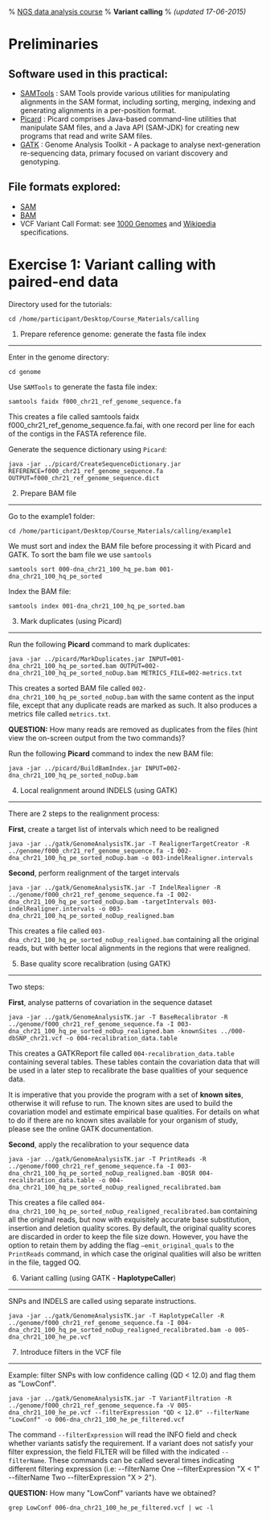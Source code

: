 % [NGS data analysis course](http://ngscourse.github.io/)
% __Variant calling__
% _(updated 17-06-2015)_

<!-- COMMON LINKS HERE -->

[SAMTools]: http://samtools.sourceforge.net/ "samtools"
[Picard]: http://picard.sourceforge.net/ "Picard"
[GATK]: http://www.broadinstitute.org/gatk/ "GATK"

Preliminaries
================================================================================

Software used in this practical:
--------------------------------

- [SAMTools] : SAM Tools provide various utilities for manipulating alignments in the SAM format, including sorting, merging, indexing and generating alignments in a per-position format.
- [Picard] : Picard comprises Java-based command-line utilities that manipulate SAM files, and a Java API (SAM-JDK) for creating new programs that read and write SAM files.
- [GATK] : Genome Analysis Toolkit - A package to analyse next-generation re-sequencing data, primary focused on variant discovery and genotyping.


File formats explored:
----------------------

- [SAM](http://samtools.sourceforge.net/SAMv1.pdf)
- [BAM](http://www.broadinstitute.org/igv/bam)
- VCF Variant Call Format: see [1000 Genomes](http://www.1000genomes.org/wiki/analysis/variant-call-format/vcf-variant-call-format-version-42) and [Wikipedia](http://en.wikipedia.org/wiki/Variant_Call_Format) specifications.


Exercise 1: Variant calling with paired-end data
================================================================================

Directory used for the tutorials:

    cd /home/participant/Desktop/Course_Materials/calling


1. Prepare reference genome: generate the fasta file index
--------------------------------------------------------------------------------
Enter in the genome directory:

    cd genome

Use ``SAMTools`` to generate the fasta file index:

    samtools faidx f000_chr21_ref_genome_sequence.fa

This creates a file called samtools faidx f000_chr21_ref_genome_sequence.fa.fai, with one record per line for each of the contigs in the FASTA reference file.


Generate the sequence dictionary using ``Picard``:

    java -jar ../picard/CreateSequenceDictionary.jar REFERENCE=f000_chr21_ref_genome_sequence.fa OUTPUT=f000_chr21_ref_genome_sequence.dict


2. Prepare BAM file
--------------------------------------------------------------------------------

Go to the example1 folder:

    cd /home/participant/Desktop/Course_Materials/calling/example1

<!-- The **read group** information is key for downstream GATK functionality. The GATK will not work without a read group tag. Make sure to enter as much metadata as you know about your data in the read group fields provided. For more information about all the possible fields in the @RG tag, take a look at the SAM specification.

    AddOrReplaceReadGroups.jar I=f000-dna_100_high_pe.bam O=f010-dna_100_high_pe_fixRG.bam RGID=group1 RGLB=lib1 RGPL=illumina RGSM=sample1 RGPU=unit1

-->

We must sort and index the BAM file before processing it with Picard and GATK. To sort the bam file we use ``samtools``

    samtools sort 000-dna_chr21_100_hq_pe.bam 001-dna_chr21_100_hq_pe_sorted

Index the BAM file:

    samtools index 001-dna_chr21_100_hq_pe_sorted.bam


3. Mark duplicates (using Picard)
--------------------------------------------------------------------------------

Run the following **Picard** command to mark duplicates:

    java -jar ../picard/MarkDuplicates.jar INPUT=001-dna_chr21_100_hq_pe_sorted.bam OUTPUT=002-dna_chr21_100_hq_pe_sorted_noDup.bam METRICS_FILE=002-metrics.txt

This creates a sorted BAM file called ``002-dna_chr21_100_hq_pe_sorted_noDup.bam`` with the same content as the input file, except that any duplicate reads are marked as such. It also produces a metrics file called ``metrics.txt``.

**QUESTION:** How many reads are removed as duplicates from the files (hint view the on-screen output from the two commands)?

Run the following **Picard** command to index the new BAM file:

    java -jar ../picard/BuildBamIndex.jar INPUT=002-dna_chr21_100_hq_pe_sorted_noDup.bam


4. Local realignment around INDELS (using GATK)
--------------------------------------------------------------------------------

There are 2 steps to the realignment process:

**First**, create a target list of intervals which need to be realigned
  
    java -jar ../gatk/GenomeAnalysisTK.jar -T RealignerTargetCreator -R ../genome/f000_chr21_ref_genome_sequence.fa -I 002-dna_chr21_100_hq_pe_sorted_noDup.bam -o 003-indelRealigner.intervals

**Second**, perform realignment of the target intervals

    java -jar ../gatk/GenomeAnalysisTK.jar -T IndelRealigner -R ../genome/f000_chr21_ref_genome_sequence.fa -I 002-dna_chr21_100_hq_pe_sorted_noDup.bam -targetIntervals 003-indelRealigner.intervals -o 003-dna_chr21_100_hq_pe_sorted_noDup_realigned.bam

This creates a file called ``003-dna_chr21_100_hq_pe_sorted_noDup_realigned.bam`` containing all the original reads, but with better local alignments in the regions that were realigned.


5. Base quality score recalibration (using GATK)
--------------------------------------------------------------------------------

Two steps:

**First**, analyse patterns of covariation in the sequence dataset

    java -jar ../gatk/GenomeAnalysisTK.jar -T BaseRecalibrator -R ../genome/f000_chr21_ref_genome_sequence.fa -I 003-dna_chr21_100_hq_pe_sorted_noDup_realigned.bam -knownSites ../000-dbSNP_chr21.vcf -o 004-recalibration_data.table

This creates a GATKReport file called ``004-recalibration_data.table`` containing several tables. These tables contain the covariation data that will be used in a later step to recalibrate the base qualities of your sequence data.

It is imperative that you provide the program with a set of **known sites**, otherwise it will refuse to run. The known sites are used to build the covariation model and estimate empirical base qualities. For details on what to do if there are no known sites available for your organism of study, please see the online GATK documentation.

**Second**, apply the recalibration to your sequence data

    java -jar ../gatk/GenomeAnalysisTK.jar -T PrintReads -R ../genome/f000_chr21_ref_genome_sequence.fa -I 003-dna_chr21_100_hq_pe_sorted_noDup_realigned.bam -BQSR 004-recalibration_data.table -o 004-dna_chr21_100_hq_pe_sorted_noDup_realigned_recalibrated.bam

This creates a file called ``004-dna_chr21_100_hq_pe_sorted_noDup_realigned_recalibrated.bam`` containing all the original reads, but now with exquisitely accurate base substitution, insertion and deletion quality scores. By default, the original quality scores are discarded in order to keep the file size down. However, you have the option to retain them by adding the flag ``–emit_original_quals`` to the ``PrintReads`` command, in which case the original qualities will also be written in the file, tagged OQ.


6. Variant calling (using GATK - **HaplotypeCaller**)
--------------------------------------------------------------------------------

SNPs and INDELS are called using separate instructions.

    java -jar ../gatk/GenomeAnalysisTK.jar -T HaplotypeCaller -R ../genome/f000_chr21_ref_genome_sequence.fa -I 004-dna_chr21_100_hq_pe_sorted_noDup_realigned_recalibrated.bam -o 005-dna_chr21_100_he_pe.vcf

<!--
Code using UnifiedGenotyper
**SNP calling**

    java -jar ../gatk/GenomeAnalysisTK.jar -T UnifiedGenotyper -R ../genome/f000_chr21_ref_genome_sequence.fa -I 004-dna_chr21_100_hq_pe_sorted_noDup_realigned_recalibrated.bam -glm SNP -o 005-dna_chr21_100_he_pe_snps.vcf

**INDEL calling**

    java -jar ../gatk/GenomeAnalysisTK.jar -T UnifiedGenotyper -R ../genome/f000_chr21_ref_genome_sequence.fa -I 004-dna_chr21_100_hq_pe_sorted_noDup_realigned_recalibrated.bam -glm INDEL -o 005-dna_chr21_100_hq_pe_indel.vcf
-->

7. Introduce filters in the VCF file
--------------------------------------------------------------------------------

Example: filter SNPs with low confidence calling (QD < 12.0) and flag them as "LowConf".

    java -jar ../gatk/GenomeAnalysisTK.jar -T VariantFiltration -R ../genome/f000_chr21_ref_genome_sequence.fa -V 005-dna_chr21_100_he_pe.vcf --filterExpression "QD < 12.0" --filterName "LowConf" -o 006-dna_chr21_100_he_pe_filtered.vcf

The command ``--filterExpression`` will read the INFO field and check whether variants satisfy the requirement. If a variant does not satisfy your filter expression, the field FILTER will be filled with the indicated ``--filterName``. These commands can be called several times indicating different filtering expression (i.e: --filterName One --filterExpression "X < 1" --filterName Two --filterExpression "X > 2").

**QUESTION:** How many "LowConf" variants have we obtained?

    grep LowConf 006-dna_chr21_100_he_pe_filtered.vcf | wc -l

